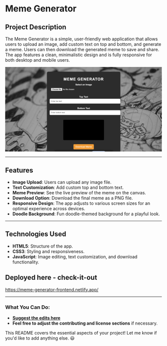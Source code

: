 # Meme Generator

## Project Description
The Meme Generator is a simple, user-friendly web application that allows users to upload an image, add custom text on top and bottom, and generate a meme. Users can then download the generated meme to save and share. The app features a clean, minimalistic design and is fully responsive for both desktop and mobile users.

![alt text](<Screenshot 2025-02-09 at 16.53.07.png>)

---

## Features
- **Image Upload**: Users can upload any image file.
- **Text Customization**: Add custom top and bottom text.
- **Meme Preview**: See the live preview of the meme on the canvas.
- **Download Option**: Download the final meme as a PNG file.
- **Responsive Design**: The app adjusts to various screen sizes for an optimal experience across devices.
- **Doodle Background**: Fun doodle-themed background for a playful look.


---


## Technologies Used
- **HTML5**: Structure of the app.
- **CSS3**: Styling and responsiveness.
- **JavaScript**: Image editing, text customization, and download functionality.

## Deployed here - check-it-out
https://meme-generator-frontend.netlify.app/



---

### **What You Can Do**:

- **[Suggest the edits here](https://github.com/Devansh1974/Meme-Generator-Frontend)** 
- **Feel free to adjust the contributing and license sections** if necessary.

This README covers the essential aspects of your project! Let me know if you'd like to add anything else. 😃
